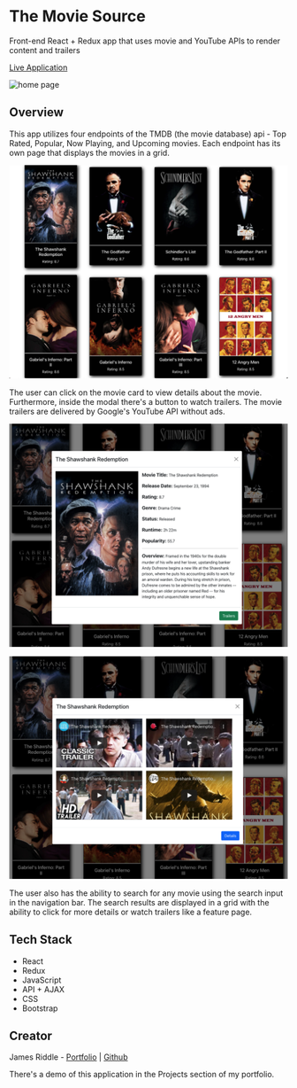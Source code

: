 # The Movie Source 
Front-end React + Redux app that uses movie and YouTube APIs to render content and trailers 

[Live Application](https://627d3b6370cc2a10c6a3551e--the-movie-source.netlify.app/search/the-matrix)

![home page](./public/images/home-page.png)

## Overview 
This app utilizes four endpoints of the TMDB (the movie database) api - Top Rated, Popular, Now Playing, and Upcoming movies. Each endpoint has its own page that displays the movies in a grid. 

![](./public/images/movie-grid.png)

The user can click on the movie card to view details about the movie. Furthermore, inside the modal there's a button to watch trailers. The movie trailers are delivered by Google's YouTube API without ads. 

![](./public/images/movie-details.png)

![](./public/images/movie-trailers.png)

The user also has the ability to search for any movie using the search input in the navigation bar. The search results are displayed in a grid with the ability to click for more details or watch trailers like a feature page.

## Tech Stack 
- React
- Redux
- JavaScript
- API + AJAX
- CSS
- Bootstrap

## Creator
James Riddle - [Portfolio](https://jamescr757.github.io/Portfolio/) | [Github](https://github.com/jamescr757)

There's a demo of this application in the Projects section of my portfolio.